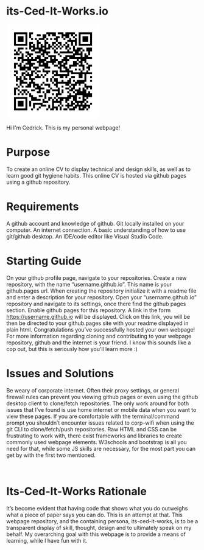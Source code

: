# its-Ced-It-Works.io

![alt-text](./images/Cedrick_Platt.png)

Hi I'm Cedrick. This is my personal webpage!

# Purpose
To create an online CV to display technical and design skills, as well as to learn good git hygiene habits.  This online CV is hosted via github pages using a github repository.

# Requirements
A github account and knowledge of github.
Git locally installed on your computer. 
An internet connection.
A basic understanding of how to use git/github desktop.
An IDE/code editor like Visual Studio Code.

# Starting Guide
On your github profile page, navigate to your repositories.
Create a new repository, with the name “username.github.io”. This name is your github.pages url. When creating the repository initialize it with a readme file and enter a description for your repository.
Open your “username.github.io” repository and navigate to its settings, once there find the github pages section. Enable github pages for this repository. A link in the form https://username.github.io will be displayed.
Click on this link, you will be then be directed to your github.pages site with your readme displayed in plain html. Congratulations you’ve successfully hosted your own webpage!
For more information regarding cloning and contributing to your webpage repository, github and the internet is your friend. I know this sounds like a cop out, but this is seriously how you’ll learn more :)

# Issues and Solutions 
Be weary of corporate internet. Often their proxy settings, or general firewall rules can prevent you viewing github pages or even using the github desktop client to clone/fetch repositories. The only work around for both issues that I’ve found is use home internet or mobile data when you want to view these pages. If you are comfortable with the terminal/command prompt you shouldn’t encounter issues related to corp-wifi when using the git CLI to clone/fetch/push repositories.
Raw HTML and CSS can be frustrating to work with, there exist frameworks and libraries to create commonly used webpage elements. W3schools and bootstrap is all you need for that, while some JS skills are necessary, for the most part you can get by with the first two mentioned.

 
# Its-Ced-It-Works Rationale
It’s become evident that having code that shows what you do outweighs what a piece of paper says you can do. This is an attempt at that. This webpage repository, and the containing persona, its-ced-it-works, is to be a transparent display of skill, thought, design and to ultimately speak on my behalf. My overarching goal with this webpage is to provide a means of learning, while I have fun with it. 
